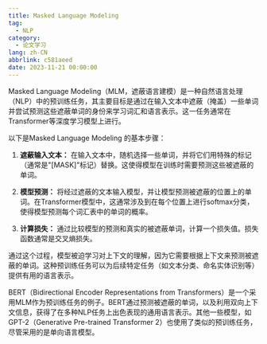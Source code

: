 ```yaml
---
title: Masked Language Modeling
tag:
  - NLP
category:
  - 论文学习
lang: zh-CN
abbrlink: c581aeed
date: 2023-11-21 00:00:00
---
```


Masked Language Modeling（MLM，遮蔽语言建模）是一种自然语言处理（NLP）中的预训练任务，其主要目标是通过在输入文本中遮蔽（掩盖）一些单词并尝试预测这些遮蔽单词的身份来学习词汇和语言表示。这一任务通常在Transformer等深度学习模型上进行。

<!--more-->

以下是Masked Language Modeling 的基本步骤：

1. **遮蔽输入文本：** 在输入文本中，随机选择一些单词，并将它们用特殊的标记（通常是"[MASK]"标记）替换。这使得模型在训练时需要预测这些被遮蔽的单词。

2. **模型预测：** 将经过遮蔽的文本输入模型，并让模型预测被遮蔽的位置上的单词。在Transformer模型中，这通常涉及到在每个位置上进行softmax分类，使得模型预测每个词汇表中的单词的概率。

3. **计算损失：** 通过比较模型的预测和真实的被遮蔽单词，计算一个损失值。损失函数通常是交叉熵损失。

通过这个过程，模型被迫学习对上下文的理解，因为它需要根据上下文来预测被遮蔽的单词。这种预训练任务可以为后续特定任务（如文本分类、命名实体识别等）提供有用的语言表示。

BERT（Bidirectional Encoder Representations from Transformers）是一个采用MLM作为预训练任务的例子。BERT通过预测被遮蔽的单词，以及利用双向上下文信息，获得了在多种NLP任务上出色表现的通用语言表示。其他一些模型，如GPT-2（Generative Pre-trained Transformer 2）也使用了类似的预训练任务，尽管采用的是单向语言模型。